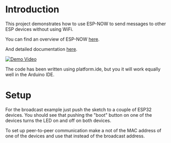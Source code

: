 # Introduction

This project demonstrates how to use ESP-NOW to send messages to other ESP devices without using WiFi.

You can find an overview of ESP-NOW [here](https://www.espressif.com/en/products/software/esp-now/overview).

And detailed documentation [here](https://docs.espressif.com/projects/esp-idf/en/latest/esp32/api-reference/network/esp_now.html).

[![Demo Video](https://img.youtube.com/vi/GLoXRyAtytY/0.jpg)](https://www.youtube.com/watch?v=GLoXRyAtytY)

The code has been written using platform.ide, but you it will work equally well in the Arduino IDE.

# Setup

For the broadcast example just push the sketch to a couple of ESP32 devices. You should see that pushing the "boot" button on one of the devices turns the LED on and off on both devices.

To set up peer-to-peer communication make a not of the MAC address of one of the devices and use that instead of the broadcast address.
